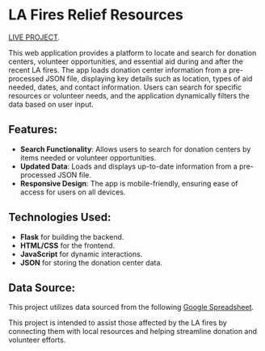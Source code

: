 # LA Fires Relief Resources
[LIVE PROJECT](https://la-fires-resources-mms-5fb41093.koyeb.app/).

This web application provides a platform to locate and search for donation centers, volunteer opportunities, and essential aid during and after the recent LA fires. The app loads donation center information from a pre-processed JSON file, displaying key details such as location, types of aid needed, dates, and contact information. Users can search for specific resources or volunteer needs, and the application dynamically filters the data based on user input.

## Features:
- **Search Functionality**: Allows users to search for donation centers by items needed or volunteer opportunities.
- **Updated Data**: Loads and displays up-to-date information from a pre-processed JSON file.
- **Responsive Design**: The app is mobile-friendly, ensuring ease of access for users on all devices.

## Technologies Used:
- **Flask** for building the backend.
- **HTML/CSS** for the frontend.
- **JavaScript** for dynamic interactions.
- **JSON** for storing the donation center data.

## Data Source:
This project utilizes data sourced from the following [Google Spreadsheet](https://docs.google.com/spreadsheets/d/1KMk34XY5dsvVJjAoD2mQUVHYU_Ib6COz6jcGH5uJWDY/edit?gid=0#gid=0).

This project is intended to assist those affected by the LA fires by connecting them with local resources and helping streamline donation and volunteer efforts.
